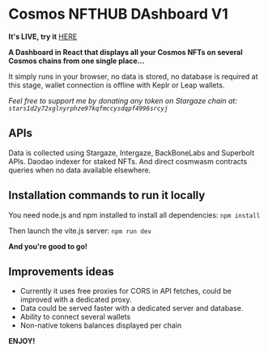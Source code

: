 # Cosmos NFTHUB DAshboard V1
**It's LIVE, try it** [HERE](https://cosmosnfthub.xyz/) 

**A Dashboard in React that displays all your Cosmos NFTs on several Cosmos chains from one single place...**
 
It simply runs in your browser, no data is stored, no database is required at this stage, wallet connection is offline with Keplr or Leap wallets.
 
 *Feel free to support me by donating any token on Stargaze chain at: `stars1d2y72xglnyrphze97kqfmccysdqpf4996srcyj`* 

## APIs
Data is collected using Stargaze, Intergaze, BackBoneLabs and Superbolt APIs.
Daodao indexer for staked NFTs. And direct cosmwasm contracts queries when no data available elsewhere.

## Installation commands to run it locally
You need node.js and npm installed to install all dependencies: `npm install`
 
Then launch the vite.js server: `npm run dev`

**And you're good to go!**


## Improvements ideas
* Currently it uses free proxies for CORS in API fetches, could be improved with a dedicated proxy. 
* Data could be served faster with a dedicated server and database.
* Ability to connect several wallets
* Non-native tokens balances displayed per chain


**ENJOY!**

